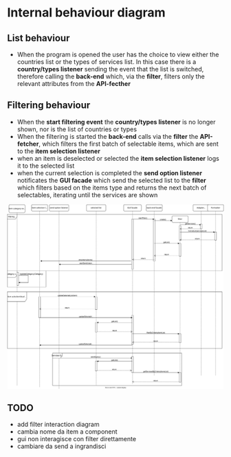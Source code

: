 # Internal behaviour diagram

## List behaviour

- When the program is opened the user has the choice to view either the countries list or the types of services list. In this case there is a **country/types listener** sending the event that the list is switched, therefore calling the **back-end** which, via the **filter**, filters only the relevant attributes from the **API-fecther**

## Filtering behaviour

- When the **start filtering event** the **country/types listener** is no longer shown, nor is the list of countries or types
- When the filtering is started the **back-end** calls via the **filter** the **API-fetcher**, which filters the first batch of selectable items, which are sent to the **item selection listener**
- when an item is deselected or selected the **item selection listener** logs it to the selected list
- when the current selection is completed the **send option listener** notificates the **GUI facade** which send the selected list to the **filter** which filters based on the items type and returns the next batch of selectables, iterating until the services are shown

![Alt text](./internal_behaviour.svg)

## TODO

- add filter interaction diagram
- cambia nome da item a component
- gui non interagisce con filter direttamente
- cambiare da send a ingrandisci
